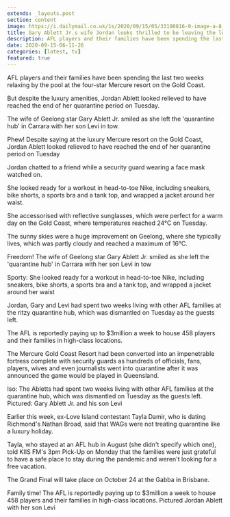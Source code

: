 ```yaml
---
extends: _layouts.post
section: content
image: https://i.dailymail.co.uk/1s/2020/09/15/05/33190816-0-image-a-8_1600142561676.jpg 
title: Gary Ablett Jr.s wife Jordan looks thrilled to be leaving the luxury quarantine 
description: AFL players and their families have been spending the last two weeks relaxing by the pool at the four-star Mercure resort on the Gold Coast. 
date: 2020-09-15-06-11-26 
categories: [latest, tv] 
featured: true 
--- 
```

AFL players and their families have been spending the last two weeks relaxing by the pool at the four-star Mercure resort on the Gold Coast.

But despite the luxury amenities, Jordan Ablett looked relieved to have reached the end of her quarantine period on Tuesday.

The wife of Geelong star Gary Ablett Jr. smiled as she left the 'quarantine hub' in Carrara with her son Levi in tow. 

Phew! Despite saying at the luxury Mercure resort on the Gold Coast, Jordan Ablett looked relieved to have reached the end of her quarantine period on Tuesday 

Jordan chatted to a friend while a security guard wearing a face mask watched on. 

She looked ready for a workout in head-to-toe Nike, including sneakers, bike shorts, a sports bra and a tank top, and wrapped a jacket around her waist. 

She accessorised with reflective sunglasses, which were perfect for a warm day on the Gold Coast, where temperatures reached 24°C on Tuesday. 

The sunny skies were a huge improvement on Geelong, where she typically lives, which was partly cloudy and reached a maximum of 16°C. 

Freedom! The wife of Geelong star Gary Ablett Jr. smiled as she left the 'quarantine hub' in Carrara with her son Levi in tow 

Sporty: She looked ready for a workout in head-to-toe Nike, including sneakers, bike shorts, a sports bra and a tank top, and wrapped a jacket around her waist

Jordan, Gary and Levi had spent two weeks living with other AFL families at the ritzy quarantine hub, which was dismantled on Tuesday as the guests left.  

The AFL is reportedly paying up to $3million a week to house 458 players and their families in high-class locations.

The Mercure Gold Coast Resort had been converted into an impenetrable fortress complete with security guards as hundreds of officials, fans, players, wives and even journalists went into quarantine after it was announced the game would be played in Queensland. 

Iso: The Abletts had spent two weeks living with other AFL families at the quarantine hub, which was dismantled on Tuesday as the guests left. Pictured: Gary Ablett Jr. and his son Levi

Earlier this week, ex-Love Island contestant Tayla Damir, who is dating Richmond's Nathan Broad, said that WAGs were not treating quarantine like a luxury holiday. 

Tayla, who stayed at an AFL hub in August (she didn't specify which one), told KIIS FM's 3pm Pick-Up on Monday that the families were just grateful to have a safe place to stay during the pandemic and weren't looking for a free vacation.

The Grand Final will take place on October 24 at the Gabba in Brisbane.  

Family time! The AFL is reportedly paying up to $3million a week to house 458 players and their families in high-class locations. Pictured Jordan Ablett with her son Levi

